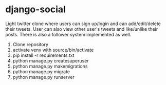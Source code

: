# django-social 

Light twitter clone where users can sign up/login and can add/edit/delete their tweets. User can also view other user's tweets and like/unlike their posts. There is also a follower system implemented as well.


1. Clone repository
2. activate venv with source/bin/activate
3. pip install -r requirements.txt
4. python manage.py createsuperuser
5. python manage.py makemigrations
6. python manage.py migrate
7. python manage.py runserver
